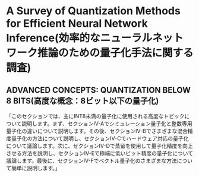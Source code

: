 # A Survey of Quantization Methods for Efficient Neural Network Inference(効率的なニューラルネットワーク推論のための量子化手法に関する調査) 

## ADVANCED CONCEPTS: QUANTIZATION BELOW 8 BITS(高度な概念：8ビット以下の量子化)

「このセクションでは、主にINT8未満の量子化に使用される高度なトピックについて説明します。まず、セクションIV-Aでシミュレーション量子化と整数専用量子化の違いについて説明します。その後、セクションIV-Bでさまざまな混合精度量子化の方法について説明し、セクションIV-Cでハードウェア対応の量子化について議論します。次に、セクションIV-Dで蒸留を使用して量子化精度を向上させる方法を説明し、セクションIV-Eで極端に低いビット精度の量子化について議論します。最後に、セクションIV-Fでベクトル量子化のさまざまな方法について簡単に説明します。」